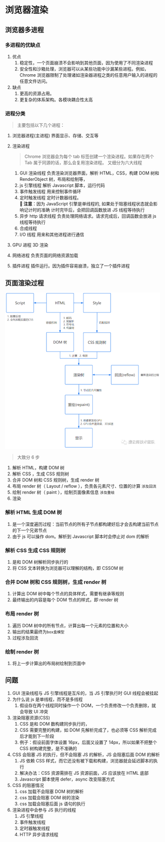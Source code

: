 # 浏览器渲染

## 浏览器多进程

### 多进程的优缺点

1. 优点
   1. 稳定性，一个页面崩溃不会影响到其他页面，因为使用了不同渲染进程
   2. 安全性和沙箱处理，浏览器可以从某些功能中沙漏某些进程。例如，Chrome 浏览器限制了处理诸如渲染器进程之类的任意用户输入的进程的任意文件访问。
2. 缺点
   1. 更高的资源占用。
   2. 更复杂的体系架构。各模块耦合性太高

### 进程分类

> 主要包括以下几个进程：

1. 浏览器进程(主进程)
   界面显示、存储、交互等
2. 渲染进程

   > Chrome 浏览器会为每个 tab 标签创建一个渲染进程。如果存在两个 Tab 属于同源的话，那么会复用渲染进程。
   > 又细分为六大线程

   1. GUI 渲染线程
      负责渲染浏览器界面，解析 HTML，CSS，构建 DOM 树和 RenderObject 树，布局和绘制等，
   2. js 引擎线程
      解析 Javascript 脚本，运行代码
   3. 事件触发线程
      用来控制事件循环
   4. 定时触发线程
      定时计数器线程。  
      **📢 注意**：因为 JavaScript 引擎是单线程的, 如果处于阻塞线程状态就会影响记计时的准确
      计时完毕后，会把回调函数放进 JS 线程等待执行
   5. 异步 http 请求线程
      负责处理网络请求。请求完成后，回调函数会放进 js 线程等待执行
   6. 合成线程
   7. I/O 线程
      用来和其他进程进行通信

3. GPU 进程
   3D 渲染
4. 网络进程
   负责页面的网络资源加载
5. 插件进程
   插件运行。因为插件容易崩溃，独立了一个插件进程

## 页面渲染过程

![alt text](image.png)

> 大致分 6 步

1. 解析 HTML，构建 DOM 树
2. 解析 CSS ，生成 CSS 规则树
3. 合并 DOM 树和 CSS 规则树，生成 render 树
4. 布局 render 树（ Layout / reflow ），负责各元素尺寸、位置的计算 `涉及回流`
5. 绘制 render 树（ paint ），绘制页面像素信息 `涉及重绘`
6. 渲染

### 解析 HTML 生成 DOM 树

1. 是一个深度遍历过程：当前节点的所有子节点都构建好后才会去构建当前节点的下一个兄弟节点
2. 由于 js 可以操作 dom。解析到 Javascript 脚本时会停止对 dom 的解析

### 解析 CSS 生成 CSS 规则树

1. 是和 DOM 树解析同步执行的
2. 将 CSS 文本转换为浏览器可以理解的结构，即 CSSOM 树

### 合并 DOM 树和 CSS 规则树，生成 render 树

1. 计算出 DOM 树中每个节点的具体样式，需要有继承等规则
2. 最终输出的内容是每个 DOM 节点的样式，即 render 树

### 布局 render 树

1. 遍历 DOM 树中的所有节点，计算出每一个元素的位置和大小
2. 输出的结果最终为`box盒模型`
3. 过程涉及回流

<!-- ### 分层

1. 为了更方便的实现页面中的复杂的效果，如 3D 变换、页面滚动等，
2. 即将多个图层叠加在一起构成最终的页面图像。 -->

### 绘制 render 树

1. 将上一步计算出的布局树绘制到页面中

## 问题

1. GUI 渲染线程与 JS 引擎线程是互斥的，当 JS 引擎执行时 GUI 线程会被挂起
2. 为什么说 js 是单线程，而不是多线程
   1. 假设存在两个线程同时操作一个 DOM，一个负责修改一个负责删除，就会导致 UI 冲突
3. 渲染阻塞资源(CSS)
   1. CSS 是和 DOM 数构建同步执行的，
   2. CSS 需要完整的构建，如 DOM 先解析完成了，也必须等 CSS 解析完成后才能到下一阶段
   3. 例子：假设前面字体设置 16px，后面又设置了 14px，所以如果不把整个 CSS 树构建完整，是不准确的
4. CSS 会阻塞 JS 的执行，但不会阻塞 JS 的解析，JS 会阻塞后面 DOM 的解析
   1. JS 依赖 CSS 样式，而它还没有被下载和构建，浏览器就会延迟脚本的执行
   2. 解决办法：CSS 资源需排在 JS 资源前面，JS 应该放在 HTML 底部
   3. Javascript 脚本使用 defer，async 改变阻塞方式
5. CSS 的阻塞情况
   1. css 加载不会阻塞 DOM 树的解析
   2. css 加载会阻塞 DOM 树的渲染
   3. css 加载会阻塞后面 js 语句的执行
6. 渲染进程中会参与 JS 执行的线程
   1. JS 引擎线程
   2. 事件触发线程
   3. 定时器触发线程
   4. HTTP 异步请求线程
